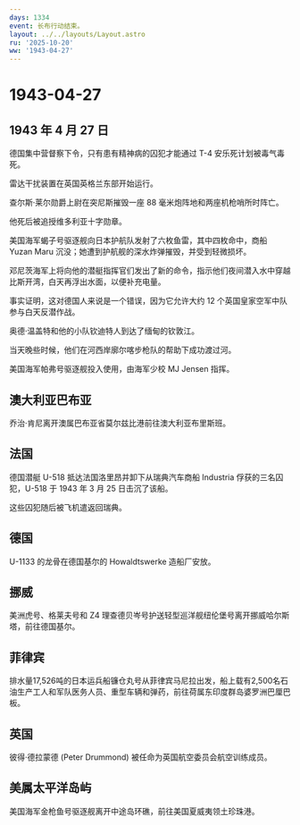 ```yaml
---
days: 1334
event: 长布行动结束。
layout: ../../layouts/Layout.astro
ru: '2025-10-20'
ww: '1943-04-27'
---
```


# 1943-04-27

## 1943 年 4 月 27 日

德国集中营督察下令，只有患有精神病的囚犯才能通过 T-4
安乐死计划被毒气毒死。

雷达干扰装置在英国英格兰东部开始运行。

查尔斯·莱尔勋爵上尉在突尼斯摧毁一座 88 毫米炮阵地和两座机枪哨所时阵亡。

他死后被追授维多利亚十字勋章。

美国海军蝎子号驱逐舰向日本护航队发射了六枚鱼雷，其中四枚命中，商船 Yuzan
Maru 沉没；她遭到护航舰的深水炸弹摧毁，并受到轻微损坏。

邓尼茨海军上将向他的潜艇指挥官们发出了新的命令，指示他们夜间潜入水中穿越比斯开湾，白天再浮出水面，以便补充电量。

事实证明，这对德国人来说是一个错误，因为它允许大约 12
个英国皇家空军中队参与白天反潜作战。

奥德·温盖特和他的小队钦迪特人到达了缅甸的钦敦江。

当天晚些时候，他们在河西岸廓尔喀步枪队的帮助下成功渡过河。

美国海军帕弗号驱逐舰投入使用，由海军少校 MJ Jensen 指挥。

## 澳大利亚巴布亚

乔治·肯尼离开澳属巴布亚省莫尔兹比港前往澳大利亚布里斯班。

## 法国

德国潜艇 U-518 抵达法国洛里昂并卸下从瑞典汽车商船 Industria
俘获的三名囚犯，U-518 于 1943 年 3 月 25 日击沉了该船。

这些囚犯随后被飞机遣返回瑞典。

## 德国

U-1133 的龙骨在德国基尔的 Howaldtswerke 造船厂安放。

## 挪威

美洲虎号、格莱夫号和 Z4
理查德贝岑号护送轻型巡洋舰纽伦堡号离开挪威哈尔斯塔，前往德国基尔。

## 菲律宾

排水量17,526吨的日本运兵船镰仓丸号从菲律宾马尼拉出发，船上载有2,500名石油生产工人和军队医务人员、重型车辆和弹药，前往荷属东印度群岛婆罗洲巴厘巴板。

## 英国

彼得·德拉蒙德 (Peter Drummond) 被任命为英国航空委员会航空训练成员。

## 美属太平洋岛屿

美国海军金枪鱼号驱逐舰离开中途岛环礁，前往美国夏威夷领土珍珠港。